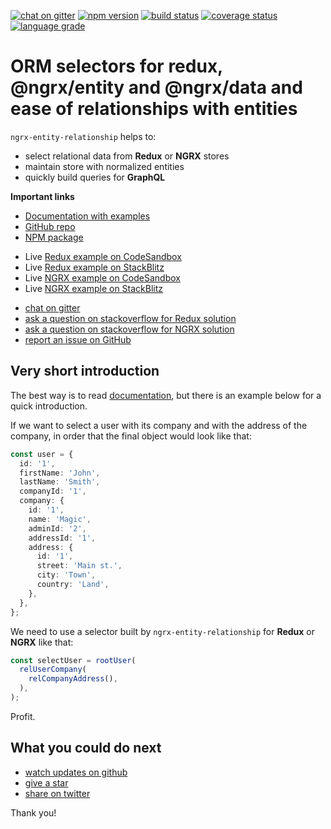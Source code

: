 [![chat on gitter](https://img.shields.io/gitter/room/satanTime/ngrx-entity-relationship)](https://gitter.im/ngrx-entity-relationship/community)
[![npm version](https://img.shields.io/npm/v/ngrx-entity-relationship)](https://www.npmjs.com/package/ng-mocks)
[![build status](https://circleci.com/gh/satanTime/ngrx-entity-relationship.svg?style=shield)](https://app.circleci.com/pipelines/github/satanTime/ngrx-entity-relationship)
[![coverage status](https://img.shields.io/coveralls/github/satanTime/ngrx-entity-relationship/master)](https://coveralls.io/github/satanTime/ngrx-entity-relationship?branch=master)
[![language grade](https://img.shields.io/lgtm/grade/javascript/g/satanTime/ngrx-entity-relationship)](https://lgtm.com/projects/g/satanTime/ngrx-entity-relationship/context:javascript)

# ORM selectors for redux, @ngrx/entity and @ngrx/data and ease of relationships with entities

`ngrx-entity-relationship` helps to:

- select relational data from **Redux** or **NGRX** stores
- maintain store with normalized entities
- quickly build queries for **GraphQL**

**Important links**

- [Documentation with examples](https://ngrx-entity-relationship.sudo.eu)
- [GitHub repo](https://github.com/satanTime/ngrx-entity-relationship)
- [NPM package](https://www.npmjs.com/package/ngrx-entity-relationship)

* Live [Redux example on CodeSandbox](https://codesandbox.io/s/github/satanTime/ngrx-entity-relationship-react?file=/src/MyComponent.tsx)
* Live [Redux example on StackBlitz](https://stackblitz.com/edit/ngrx-entity-relationship-react?file=src%2FMyComponent.tsx)
* Live [NGRX example on CodeSandbox](https://codesandbox.io/s/github/satanTime/ngrx-entity-relationship-angular?file=/src/app/app.component.ts)
* Live [NGRX example on StackBlitz](https://stackblitz.com/github/satanTime/ngrx-entity-relationship-angular?file=src/app/app.component.ts)

- [chat on gitter](https://gitter.im/ngrx-entity-relationship/community)
- [ask a question on stackoverflow for Redux solution](https://stackoverflow.com/questions/ask?tags=ngrx-entity-relationship%20ngrx%20angular)
- [ask a question on stackoverflow for NGRX solution](https://stackoverflow.com/questions/ask?tags=ngrx-entity-relationship%20redux%20reactjs)
- [report an issue on GitHub](https://github.com/satanTime/ngrx-entity-relationship/issues/new)

## Very short introduction

The best way is to read [documentation](https://ngrx-entity-relationship.sudo.eu),
but there is an example below for a quick introduction.

If we want to select a user with its company and with the address of the company,
in order that the final object would look like that:

```ts
const user = {
  id: '1',
  firstName: 'John',
  lastName: 'Smith',
  companyId: '1',
  company: {
    id: '1',
    name: 'Magic',
    adminId: '2',
    addressId: '1',
    address: {
      id: '1',
      street: 'Main st.',
      city: 'Town',
      country: 'Land',
    },
  },
};
```

We need to use a selector built by `ngrx-entity-relationship` for **Redux** or **NGRX** like that:

```ts
const selectUser = rootUser(
  relUserCompany(
    relCompanyAddress(),
  ),
);
```

Profit.

## What you could do next

- [watch updates on github](https://github.com/satanTime/ngrx-entity-relationship)
- [give a star](https://github.com/satanTime/ngrx-entity-relationship)
- [share on twitter](https://twitter.com/intent/tweet?text=Check+ngrx-entity-relationship+package&url=https%3A%2F%2Fgithub.com%2FsatanTime%2Fngrx-entity-relationship)

Thank you!
